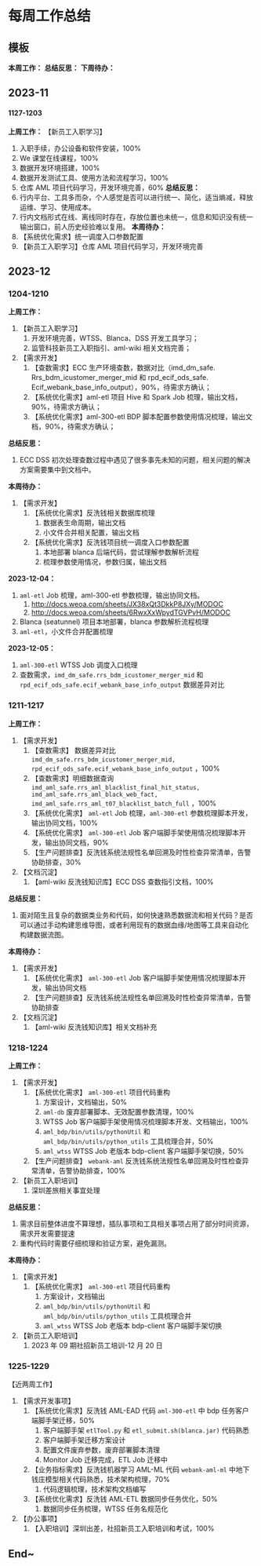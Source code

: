 # 每周工作总结

## 模板

**本周工作：**
**总结反思：**
**下周待办：**

## 2023-11

#### 1127-1203

**上周工作：**
【新员工入职学习】
1. 入职手续，办公设备和软件安装，100%
2. We 课堂在线课程，100%
3. 数据开发环境搭建，100%
4. 数据开发测试工具、使用方法和流程学习，100%
5. 仓库 AML 项目代码学习，开发环境完善，60%
**总结反思：**
1. 行内平台、工具多而杂，个人感觉是否可以进行统一、简化，适当熵减，释放运维、学习、使用成本。
2. 行内文档形式在线、离线同时存在，存放位置也未统一，信息和知识没有统一输出窗口，前人历史经验难以复用。
**本周待办：**
1. 【系统优化需求】统一调度入口参数配置
2. 【新员工入职学习】仓库 AML 项目代码学习，开发环境完善


## 2023-12

### 1204-1210

**上周工作：**
1. 【新员工入职学习】
	1. 开发环境完善，WTSS、Blanca、DSS 开发工具学习；
	2. 监管科技新员工入职指引、aml-wiki 相关文档完善；
2. 【需求开发】
	1. 【查数需求】ECC 生产环境查数，数据对比（imd_dm_safe. Rrs_bdm_icustomer_merger_mid 和 rpd_ecif_ods_safe. Ecif_webank_base_info_output），90%，待需求方确认；
	2. 【系统优化需求】aml-etl 项目 Hive 和 Spark Job 梳理，输出文档，90%，待需求方确认；
	3. 【系统优化需求】aml-300-etl BDP 脚本配置参数使用情况梳理，输出文档，90%，待需求方确认；

**总结反思：**
1. ECC DSS 初次处理查数过程中遇见了很多事先未知的问题，相关问题的解决方案需要集中到文档中。

**本周待办：**
1. 【需求开发】
	1. 【系统优化需求】反洗钱相关数据库梳理
		1. 数据表生命周期，输出文档
		2. 小文件合并相关配置，输出文档
	2. 【系统优化需求】反洗钱项目统一调度入口参数配置
		1. 本地部署 blanca 后端代码，尝试理解参数解析流程
		2. 梳理参数使用情况，参数归属，输出文档


**2023-12-04：**
1. `aml-etl` Job 梳理，aml-300-etl 参数梳理，输出协同文档。
	1. http://docs.weoa.com/sheets/JX38xQt3DkkP8JXy/MODOC
	2. http://docs.weoa.com/sheets/6RwxXxWpydTGVPvH/MODOC
2. Blanca (seatunnel) 项目本地部署，blanca 参数解析流程梳理
3. `aml-etl`，小文件合并配置梳理


**2023-12-05：**
1. `aml-300-etl` WTSS Job 调度入口梳理
2. 查数需求，`imd_dm_safe.rrs_bdm_icustomer_merger_mid` 和 `rpd_ecif_ods_safe.ecif_webank_base_info_output` 数据差异对比




### 1211-1217

**上周工作：**
1. 【需求开发】
	1. 【查数需求】 数据差异对比 `imd_dm_safe.rrs_bdm_icustomer_merger_mid, rpd_ecif_ods_safe.ecif_webank_base_info_output` ，100%
	2. 【查数需求】明细数据查询 `imd_aml_safe.rrs_aml_blacklist_final_hit_status, imd_aml_safe.rrs_aml_black_web_fact, imd_aml_safe.rrs_aml_t07_blacklist_batch_full` ，100%
	3. 【系统优化需求】 `aml-etl` Job 梳理，`aml-300-etl` 参数梳理脚本开发，输出协同文档，100%
	4. 【系统优化需求】 `aml-300-etl` Job 客户端脚手架使用情况梳理脚本开发，输出协同文档，90%
	5. 【生产问题排查】反洗钱系统法规性名单回溯及时性检查异常清单，告警协助排查，30%
2. 【文档沉淀】
	1. 【aml-wiki 反洗钱知识库】ECC DSS 查数指引文档，100%

**总结反思：**
1. 面对陌生且复杂的数据类业务和代码，如何快速熟悉数据流和相关代码？是否可以通过手动构建思维导图，或者利用现有的数据血缘/地图等工具来自动化构建数据流图。

**本周待办：**
1. 【需求开发】
	1. 【系统优化需求】 `aml-300-etl` Job 客户端脚手架使用情况梳理脚本开发，输出协同文档
	2. 【生产问题排查】反洗钱系统法规性名单回溯及时性检查异常清单，告警协助排查
2. 【文档沉淀】
	1. 【aml-wiki 反洗钱知识库】相关文档补充

### 1218-1224


**上周工作：**
1. 【需求开发】
	1. 【系统优化需求】 `aml-300-etl` 项目代码重构
		1. 方案设计，文档输出，50%
		2. `aml-db` 废弃部署脚本、无效配置参数清理，100%
		3. WTSS Job 客户端脚手架使用情况梳理脚本开发、文档输出，100%
		4. `aml_bdp/bin/utils/pythonUtil` 和 `aml_bdp/bin/utils/python_utils` 工具梳理合并，50%
		5. `aml_wtss` WTSS Job 老版本 bdp-client 客户端脚手架切换，50%
	2. 【生产问题排查】 `webank-aml` 反洗钱系统法规性名单回溯及时性检查异常清单，告警协助排查，100%
2. 【新员工入职培训】
	1. 深圳差旅相关事宜处理

**总结反思：**
1. 需求目前整体进度不算理想，插队事项和工具相关事项占用了部分时间资源，需求开发需要提速
2. 重构代码时需要仔细梳理和验证方案，避免漏测。

**本周待办：**
1. 【需求开发】
	1. 【系统优化需求】 `aml-300-etl` 项目代码重构
		1. 方案设计，文档输出
		2. `aml_bdp/bin/utils/pythonUtil` 和 `aml_bdp/bin/utils/python_utils` 工具梳理合并
		3. `aml_wtss` WTSS Job 老版本 bdp-client 客户端脚手架切换
2. 【新员工入职培训】
	1. 2023 年 09 期社招新员工培训-12 月 20 日


### 1225-1229

【近两周工作】
1. 【需求开发事项】
	1. 【系统优化需求】反洗钱 AML-EAD 代码 `aml-300-etl` 中 bdp 任务客户端脚手架迁移，50%
		1. 客户端脚手架 `etlTool.py` 和 `etl_submit.sh(blanca.jar)` 代码熟悉
		2. 客户端脚手架迁移方案设计
		3. 配置文件废弃参数，废弃部署脚本清理
		4. Monitor Job 迁移完成，ETL Job 迁移中
	2. 【业务指标需求】反洗钱机器学习 AML-ML 代码 `webank-aml-ml` 中地下钱庄模型相关代码熟悉，技术架构梳理，70%
		1. 代码逻辑梳理，技术架构文档编写
	3. 【系统优化需求】反洗钱 AML-ETL 数据同步任务优化，50%
		1. 数据同步任务梳理，WTSS 任务名规范化
2. 【办公事项】
	1. 【入职培训】深圳出差，社招新员工入职培训和考试，100%
## End~